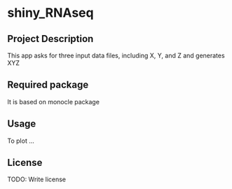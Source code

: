 # shiny_RNAseq

## Project Description
This app asks for three input data files, including X, Y, and Z and generates XYZ

## Required package 
It is based on monocle package

## Usage
To plot ...

## License
TODO: Write license


